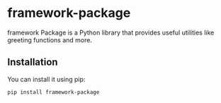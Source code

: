 # framework-package

framework Package is a Python library that provides useful utilities like greeting functions and more.

## Installation

You can install it using pip:

```bash
pip install framework-package

